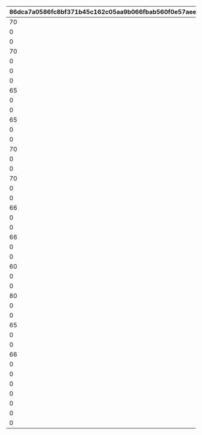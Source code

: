 |86dca7a0586fc8bf371b45c162c05aa9b066fbab560f0e57aee5e4b6f5a1894d|cbe8238ec7d0a0b954614aa0534ed7e44fabc7f807b77f9af748aaf149ca7f2a|0009604ddd5996bb642dafadddd3908a93e7eebffd025870433c5e5faaaeee34|63cc17f9d3b8b986e44db29af855b2ed04d4cbf864f25d1bcd345fc0979cd231|b5a3b8872c9306c119d5c17e32b673484f761257739de19bce4ddcd8ef5bc221|88cd428d8cd37eb56212bf7b1f402ffe1ed63ddecb9f1ae5c601a5af938b8d95|79c8fd5504328a825b092ca376d49f89d42c0b2785d53b799d81a9fb6d245785|9aebd77fa98cef1831e2f6303956158c8cb8b7345450b45c58bcd1153fd16b2c|98874f5a4786b65adc8443e757333abea25783aa4e270d621f91ccc195d45bf3|c11c5171aeb92d9b913e73867fd1ecb30be037506dc95748e8de65fcb875a76c|7b25e201965743b6748d861f0e2431495bcf59f3a34dfafe49746b1bbc73ce03|abcf65af7b2f4b30bd0f57df3d2a07b224d8e4f116a22515965683ed94372a31|
| --- | --- | --- | --- | --- | --- | --- | --- | --- | --- | --- | --- |
|70|5|610201102|1|1|0|10201201|0|5201322|5201321|0|5.5|
|0|5|610201103|2|3|3|10201201|600|5201323|0|15|1.5|
|0|5|610201104|3|1|0|10201201|0|0|0|0|1.5|
|70|5|610201105|1|1|0|10201501|0|0|0|0|5.5|
|0|5|610201106|2|3|3|10201501|600|0|0|15|1.5|
|0|5|610201107|3|1|0|10201501|0|0|0|0|1.5|
|0|5|610201152|1|2|3|10201251|600|5201332|5201331|0|5.5|
|65|5|610201153|2|1|0|10201251|0|5201333|0|0|1.5|
|0|5|610201154|3|1|0|10201251|0|0|0|0|1.5|
|0|5|610201155|1|2|3|10201551|600|0|0|0|5.5|
|65|5|610201156|2|1|0|10201551|0|0|0|0|1.5|
|0|5|610201157|3|1|0|10201551|0|0|0|0|1.5|
|0|5|610202102|1|2|3|10202201|600|5202322|5202321|0|5.5|
|70|5|610202103|2|1|0|10202201|0|5202323|0|0|1.5|
|0|5|610202104|3|1|0|10202201|0|0|0|0|1.5|
|0|5|610202105|1|2|3|10202501|600|0|0|0|5.5|
|70|5|610202106|2|1|0|10202501|0|0|0|0|1.5|
|0|5|610202107|3|1|0|10202501|0|0|0|0|1.5|
|0|5|610203102|1|2|3|10203201|600|5203322|5203321|0|5.5|
|66|5|610203103|2|1|0|10203201|0|5203323|0|0|1.5|
|0|5|610203104|3|1|0|10203201|0|0|0|0|1.5|
|0|5|610203105|1|2|3|10203501|600|0|0|0|5.5|
|66|5|610203106|2|1|0|10203501|0|0|0|0|1.5|
|0|5|610203107|3|1|0|10203501|0|0|0|0|1.5|
|0|5|610204102|1|2|3|10204201|600|5204322|5204321|0|5.5|
|60|5|610204103|2|1|0|10204201|0|5204323|0|0|1.5|
|0|5|610204104|3|1|0|10204201|0|0|0|0|1.5|
|0|5|610204105|1|2|3|10204501|600|0|0|0|5.5|
|80|5|610204106|2|1|0|10204501|0|0|0|0|1.5|
|0|5|610204107|3|1|0|10204501|0|0|0|0|1.5|
|0|5|610205102|1|2|3|10205201|600|5205322|5205321|0|5.5|
|65|5|610205103|2|1|0|10205201|0|5205323|0|0|1.5|
|0|5|610205104|3|1|0|10205201|0|0|0|0|1.5|
|0|5|610205105|1|2|3|10205501|600|0|0|0|5.5|
|66|5|610205106|2|1|0|10205501|0|0|0|0|1.5|
|0|5|610205107|3|1|0|10205501|0|0|0|0|1.5|
|0|5|610206102|1|2|3|10206201|600|5206322|5206321|0|5.5|
|0|5|610206103|2|2|3|10206201|600|5206323|0|0|1.5|
|0|5|610206104|3|1|0|10206201|0|0|0|0|1.5|
|0|5|610206105|1|2|3|10206501|600|0|0|0|5.5|
|0|5|610206106|2|2|3|10206501|600|0|0|0|1.5|
|0|5|610206107|3|1|0|10206501|0|0|0|0|1.5|